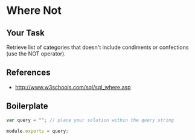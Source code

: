# Where Not

## Your Task
Retrieve list of categories that doesn't include condiments or confections (use the NOT operator).

## References
* http://www.w3schools.com/sql/sql_where.asp

## Boilerplate

```javascript
var query = ""; // place your solution within the query string

module.exports = query;
```